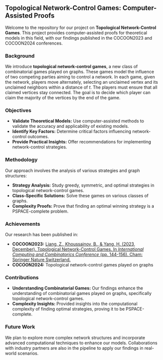 ## Topological Network-Control Games: Computer-Assisted Proofs

Welcome to the repository for our project on **Topological Network-Control Games**. This project provides computer-assisted proofs for theoretical models in this field, with our findings published in the COCOON2023 and COCOON2024 conferences.

### Background

We introduce **topological network-control games**, a new class of combinatorial games played on graphs. These games model the influence of two competing parties aiming to control a network. In each game, given the network, players move alternately, selecting an unclaimed vertex and its unclaimed neighbors within a distance of *t*. The players must ensure that all claimed vertices stay connected. The goal is to decide which player can claim the majority of the vertices by the end of the game.

### Objectives

- **Validate Theoretical Models:** Use computer-assisted methods to validate the accuracy and applicability of existing models.
- **Identify Key Factors:** Determine critical factors influencing network-control outcomes.
- **Provide Practical Insights:** Offer recommendations for implementing network-control strategies.

### Methodology

Our approach involves the analysis of various strategies and graph structures:

- **Strategy Analysis:** Study greedy, symmetric, and optimal strategies in topological network-control games.
- **Class-Specific Solutions:** Solve these games on various classes of graphs.
- **Complexity Proofs:** Prove that finding an optimal winning strategy is a PSPACE-complete problem.

### Achievements

Our research has been published in:

- **COCOON2023:** [Liang, Z., Khoussainov, B., & Yang, H. (2023, December). Topological Network-Control Games. In *International Computing and Combinatorics Conference* (pp. 144-156). Cham: Springer Nature Switzerland.](https://link.springer.com/chapter/10.1007/978-3-031-49193-1_11)
- **COCOON2024:** Topological network-control games  played on graphs

### Contributions

- **Understanding Combinatorial Games:** Our findings enhance the understanding of combinatorial games played on graphs, specifically topological network-control games.
- **Complexity Insights:** Provided insights into the computational complexity of finding optimal strategies, proving it to be PSPACE-complete.

### Future Work

We plan to explore more complex network structures and incorporate advanced computational techniques to enhance our models. Collaborations with industry partners are also in the pipeline to apply our findings in real-world scenarios.